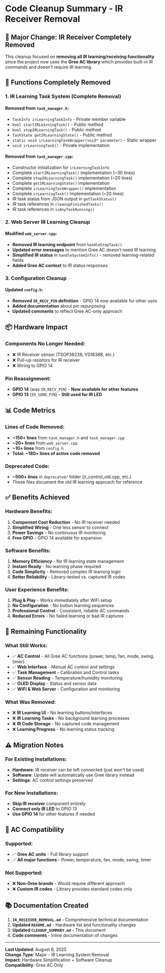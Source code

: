 # Code Cleanup Summary - IR Receiver Removal

## 🚫 **Major Change: IR Receiver Completely Removed**

This cleanup focused on **removing all IR learning/receiving functionality** since the project now uses the **Gree AC library** which provides built-in IR commands and doesn't require IR learning.

## 🧹 Functions Completely Removed

### 1. **IR Learning Task System (Complete Removal)**

#### **Removed from `task_manager.h`:**
- `TaskInfo irLearningTaskInfo` - Private member variable
- `bool startIRLearningTask()` - Public method
- `bool stopIRLearningTask()` - Public method  
- `TaskState getIRLearningState()` - Public method
- `static void irLearningTaskWrapper(void* parameter)` - Static wrapper
- `void irLearningTask()` - Private implementation

#### **Removed from `task_manager.cpp`:**
- Constructor initialization for `irLearningTaskInfo`
- Complete `startIRLearningTask()` implementation (~30 lines)
- Complete `stopIRLearningTask()` implementation (~20 lines)
- Complete `getIRLearningState()` implementation
- Complete `irLearningTaskWrapper()` implementation
- Complete `irLearningTask()` implementation (~20 lines)
- IR task status from JSON output in `getTaskStatus()`
- IR task references in `cleanupFinishedTasks()`
- IR task references in `isAnyTaskRunning()`

### 2. **Web Server IR Learning Cleanup**

#### **Modified `web_server.cpp`:**
- **Removed IR learning endpoint** from `handleStopTask()`
- **Updated error messages** to mention Gree AC doesn't need IR learning
- **Simplified IR status** in `handleSystemInfo()` - removed learning-related fields
- **Added Gree AC context** to IR status responses

### 3. **Configuration Cleanup**

#### **Updated `config.h`:**
- **Removed `IR_RECV_PIN` definition** - GPIO 14 now available for other uses
- **Added documentation** about pin repurposing
- **Updated comments** to reflect Gree AC-only approach

## 📦 **Hardware Impact**

### **Components No Longer Needed:**
- ❌ IR Receiver sensor (TSOP38238, VS1838B, etc.)
- ❌ Pull-up resistors for IR receiver
- ❌ Wiring to GPIO 14

### **Pin Reassignment:**
- **GPIO 14** (was `IR_RECV_PIN`) - **Now available for other features**
- **GPIO 13** (`IR_SEND_PIN`) - **Still used for IR LED**

## 📊 **Code Metrics**

### **Lines of Code Removed:**
- **~150+ lines** from `task_manager.h` and `task_manager.cpp`
- **~20+ lines** from `web_server.cpp`  
- **~10+ lines** from `config.h`
- **Total: ~180+ lines of active code removed**

### **Deprecated Code:**
- **~500+ lines** in `deprecated/` folder (ir_control_old.cpp, etc.)
- These files document the old IR learning approach for reference

## ✅ **Benefits Achieved**

### **Hardware Benefits:**
1. **Component Cost Reduction** - No IR receiver needed
2. **Simplified Wiring** - One less sensor to connect  
3. **Power Savings** - No continuous IR monitoring
4. **Free GPIO** - GPIO 14 available for expansion

### **Software Benefits:**
1. **Memory Efficiency** - No IR learning state management
2. **Instant Ready** - No learning phase required
3. **Code Simplicity** - Removed complex IR learning logic
4. **Better Reliability** - Library-tested vs. captured IR codes

### **User Experience Benefits:**
1. **Plug & Play** - Works immediately after WiFi setup
2. **No Configuration** - No button learning sequences
3. **Professional Control** - Consistent, reliable AC commands
4. **Reduced Errors** - No failed learning or bad IR captures

## 🔧 **Remaining Functionality**

### **What Still Works:**
- ✅ **AC Control** - All Gree AC functions (power, temp, fan, mode, swing, timer)
- ✅ **Web Interface** - Manual AC control and settings
- ✅ **Task Management** - Calibration and Control tasks  
- ✅ **Sensor Reading** - Temperature/humidity monitoring
- ✅ **OLED Display** - Status and sensor data
- ✅ **WiFi & Web Server** - Configuration and monitoring

### **What Was Removed:**
- ❌ **IR Learning UI** - No learning buttons/interfaces
- ❌ **IR Learning Tasks** - No background learning processes
- ❌ **IR Code Storage** - No captured code management
- ❌ **Learning Progress** - No learning status tracking

## ⚠️ **Migration Notes**

### **For Existing Installations:**
- **Hardware**: IR receiver can be left connected (just won't be used)
- **Software**: Update will automatically use Gree library instead
- **Settings**: AC control settings preserved

### **For New Installations:**
- **Skip IR receiver** component entirely
- **Connect only IR LED** to GPIO 13
- **Use GPIO 14** for other features if needed

## 🎯 **AC Compatibility**

### **Supported:**
- ✅ **Gree AC units** - Full library support
- ✅ **All major functions** - Power, temperature, fan, mode, swing, timer

### **Not Supported:**
- ❌ **Non-Gree brands** - Would require different approach
- ❌ **Custom IR codes** - Library provides standard codes only

## 📚 **Documentation Created**

1. **`IR_RECEIVER_REMOVAL.md`** - Comprehensive technical documentation
2. **Updated `README.md`** - Hardware list and functionality changes
3. **Updated `CLEANUP_SUMMARY.md`** - This document
4. **Code comments** - Inline documentation of changes

---

**Last Updated**: August 6, 2025  
**Change Type**: Major - IR Learning System Removal  
**Impact**: Hardware Simplification + Software Cleanup  
**Compatibility**: Gree AC Only
